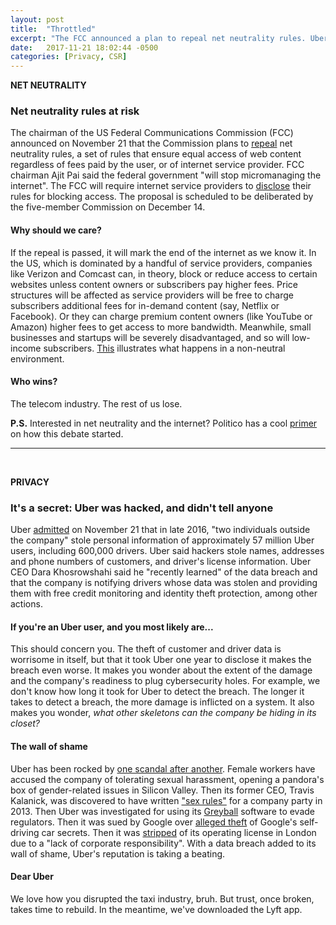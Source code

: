 ```yaml
---
layout: post
title:  "Throttled"
excerpt: "The FCC announced a plan to repeal net neutrality rules. Uber admitted that customer and driver information were stolen in a hack in late 2016." 
date:   2017-11-21 18:02:44 -0500
categories: [Privacy, CSR]
---
```


**NET NEUTRALITY**

### Net neutrality rules at risk

The chairman of the US Federal Communications Commission (FCC) announced on November 21 that the Commission plans to [repeal](https://www.nytimes.com/2017/11/21/technology/fcc-net-neutrality.html) net neutrality rules, a set of rules that ensure equal access of web content regardless of fees paid by the user, or of internet service provider. FCC chairman Ajit Pai said the federal government "will stop micromanaging the internet". The FCC will require internet service providers to [disclose](https://www.reuters.com/article/us-usa-internet-exclusive/u-s-fcc-chief-plans-to-ditch-u-s-net-neutrality-rules-idUSKBN1DL21A?utm_source=WTF+Just+Happened+Today%3F&utm_campaign=92e576e32c-EMAIL_CAMPAIGN_11_15_2017&utm_medium=email&utm_term=0_9813b73b1a-92e576e32c-166133257) their rules for blocking access. The proposal is scheduled to be deliberated by the five-member Commission on December 14.

#### Why should we care?

If the repeal is passed, it will mark the end of the internet as we know it. In the US, which is dominated by a handful of service providers, companies like Verizon and Comcast can, in theory, block or reduce access to certain websites unless content owners or subscribers pay higher fees. Price structures will be affected as service providers will be free to charge subscribers additional fees for in-demand content (say, Netflix or Facebook). Or they can charge premium content owners (like YouTube or Amazon) higher fees to get access to more bandwidth.  Meanwhile, small businesses and startups will be severely disadvantaged, and so will low-income subscribers. [This](https://boingboing.net/2017/10/28/warning-taken-as-suggestion.html) illustrates what happens in a non-neutral environment.

#### Who wins?

The telecom industry. The rest of us lose.

**P.S.**
Interested in net neutrality and the internet? Politico has a cool [primer](https://www.politico.com/story/2017/11/20/net-neutrality-repeal-fcc-251824?utm_source=WTF+Just+Happened+Today%3F&utm_campaign=92e576e32c-EMAIL_CAMPAIGN_11_15_2017&utm_medium=email&utm_term=0_9813b73b1a-92e576e32c-166133257) on how this debate started.

* * *
<br />

**PRIVACY**

### It's a secret: Uber was hacked, and didn't tell anyone

Uber [admitted](https://www.uber.com/newsroom/2016-data-incident/) on November 21 that in late 2016, "two individuals outside the company" stole personal information of approximately 57 million Uber users, including 600,000 drivers. Uber said hackers stole names, addresses and phone numbers of customers, and driver's license information. Uber CEO Dara Khosrowshahi said he "recently learned" of the data breach and that the company is notifying drivers whose data was stolen and providing them with free credit monitoring and identity theft protection, among other actions.

#### If you're an Uber user, and you most likely are...

This should concern you. The theft of customer and driver data is worrisome in itself, but that it took Uber one year to disclose it makes the breach even worse. It makes you wonder about the extent of the damage and the company's readiness to plug cybersecurity holes. For example, we don't know how long it took for Uber to detect the breach. The longer it takes to detect a breach, the more damage is inflicted on a system. It also makes you wonder, *what other skeletons can the company be hiding in its closet?*

#### The wall of shame

Uber has been rocked by [one scandal after another](http://money.cnn.com/2017/05/05/technology/uber-crises/index.html?iid=EL). Female workers have accused the company of tolerating sexual harassment, opening a pandora's box of gender-related issues in Silicon Valley. Then its former CEO, Travis Kalanick, was discovered to have written ["sex rules"](https://www.recode.net/2017/6/8/15765514/2013-miami-letter-uber-ceo-kalanick-employees-sex-rules-company-celebration) for a company party in 2013. Then Uber was investigated for using its [Greyball](https://www.nytimes.com/2017/03/03/technology/uber-greyball-program-evade-authorities.html?_r=0) software to evade regulators. Then it was sued by Google over [alleged theft](https://www.digitaltrends.com/business/google-sues-uber-over-self-driving-car-secrets/) of Google's self-driving car secrets. Then it was [stripped](https://www.theguardian.com/technology/2017/sep/22/uber-licence-transport-for-london-tfl) of its operating license in London due to a "lack of corporate responsibility". With a data breach added to its wall of shame, Uber's reputation is taking a beating.

#### Dear Uber

We love how you disrupted the taxi industry, bruh. But trust, once broken, takes time to rebuild. In the meantime, we've downloaded the Lyft app.
